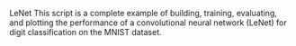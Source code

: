 LeNet
This script is a complete example of building, training, evaluating, and plotting the performance of a convolutional neural network (LeNet) for digit classification on the MNIST dataset.
